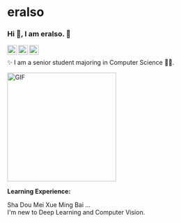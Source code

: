 # eralso

### Hi 👋, I am eralso. 🌱


<a href="https://codeforces.com/profile/LIUZHIHAN0217">
  <img align="left" alt="eralso's Codeforces" width="22px" src="https://cdn.jsdelivr.net/npm/simple-icons@v3/icons/codeforces.svg" />
</a>
<a href="https://leetcode-cn.com/liuzhihan/">
  <img align="left" alt="eralso's Leetcode" width="22px" src="https://cdn.jsdelivr.net/npm/simple-icons@v3/icons/leetcode.svg" />
</a>
<a href="https://github.com/eralso">
  <img align="left" alt="eralso's Github" width="22px" src="https://cdn.jsdelivr.net/npm/simple-icons@v3/icons/github.svg" />
</a>

<br />

✨ I am a senior student majoring in Computer Science 👨‍💻.  

<img align="middle" alt="GIF" width="250px" src="https://i.pinimg.com/originals/e4/26/70/e426702edf874b181aced1e2fa5c6cde.gif" />

**Learning Experience:**

Sha Dou Mei Xue Ming Bai ...  
I'm new to Deep Learning and Computer Vision.
